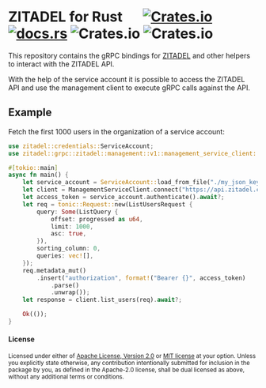 # ZITADEL for Rust &emsp; [![Crates.io](https://img.shields.io/crates/v/zitadel)](https://crates.io/crates/zitadel) [![docs.rs](https://img.shields.io/docsrs/zitadel)](https://docs.rs/zitadel/latest/zitadel/) ![Crates.io](https://img.shields.io/crates/dv/zitadel) ![Crates.io](https://img.shields.io/crates/l/zitadel)

This repository contains the gRPC bindings for [ZITADEL](https://zitadel.ch)
and other helpers to interact with the ZITADEL API.

With the help of the service account it is possible to access the ZITADEL API and use the management client to execute
gRPC calls against the API.

## Example

Fetch the first 1000 users in the organization of a service account:

```rust
use zitadel::credentials::ServiceAccount;
use zitadel::grpc::zitadel::management::v1::management_service_client::ManagementServiceClient;

#[tokio::main]
async fn main() {
    let service_account = ServiceAccount::load_from_file("./my_json_key.json")?;
    let client = ManagementServiceClient.connect("https://api.zitadel.ch");
    let access_token = service_account.authenticate().await?;
    let req = tonic::Request::new(ListUsersRequest {
        query: Some(ListQuery {
            offset: progressed as u64,
            limit: 1000,
            asc: true,
        }),
        sorting_column: 0,
        queries: vec![],
    });
    req.metadata_mut()
        .insert("authorization", format!("Bearer {}", access_token)
            .parse()
            .unwrap());
    let response = client.list_users(req).await?;

    Ok(());
}
```

#### License

<sup>
Licensed under either of <a href="LICENSE-APACHE">Apache License, Version
2.0</a> or <a href="LICENSE-MIT">MIT license</a> at your option.
Unless you explicitly state otherwise, any contribution intentionally submitted
for inclusion in the package by you, as defined in the Apache-2.0 license, shall be
dual licensed as above, without any additional terms or conditions.
</sup>
